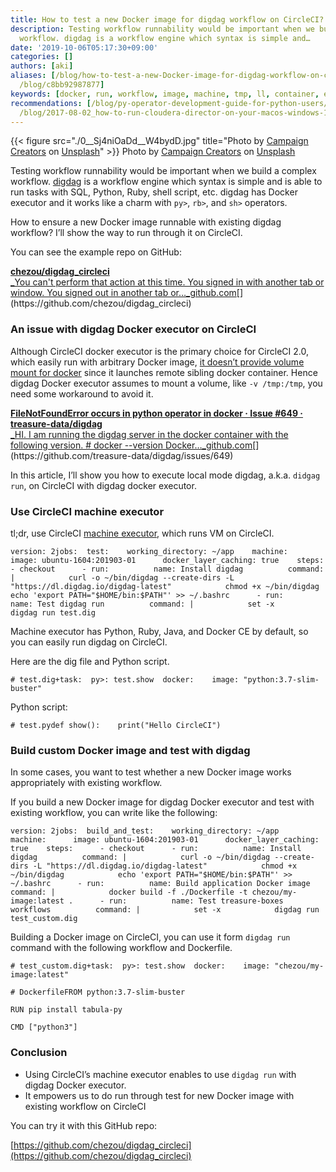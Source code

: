 ```yaml
---
title: How to test a new Docker image for digdag workflow on CircleCI?
description: Testing workflow runnability would be important when we build a complex
  workflow. digdag is a workflow engine which syntax is simple and…
date: '2019-10-06T05:17:30+09:00'
categories: []
authors: [aki]
aliases: [/blog/how-to-test-a-new-Docker-image-for-digdag-workflow-on-circleci-c8bb92987877,
  /blog/c8bb92987877]
keywords: [docker, run, workflow, image, machine, tmp, ll, container, existing, repo]
recommendations: [/blog/py-operator-development-guide-for-python-users/, /blog/2019-11-26_how-to-release-python-package-from-github-actions-d5a1d8edba6e/,
  /blog/2017-08-02_how-to-run-cloudera-director-on-your-macos-windows-10-710f82aa1d63/]
---
```


{{< figure src="./0__Sj4niOaDd__W4bydD.jpg" title="Photo by [Campaign Creators](https://unsplash.com/@campaign_creators?utm_source=medium&utm_medium=referral) on [Unsplash](https://unsplash.com?utm_source=medium&utm_medium=referral)" >}}
Photo by [Campaign Creators](https://unsplash.com/@campaign_creators?utm_source=medium&utm_medium=referral) on [Unsplash](https://unsplash.com?utm_source=medium&utm_medium=referral)

Testing workflow runnability would be important when we build a complex workflow. [digdag](https://www.digdag.io) is a workflow engine which syntax is simple and is able to run tasks with SQL, Python, Ruby, shell script, etc. digdag has Docker executor and it works like a charm with `py>`, `rb>`, and `sh>` operators.

How to ensure a new Docker image runnable with existing digdag workflow? I’ll show the way to run through it on CircleCI.

You can see the example repo on GitHub:

[**chezou/digdag\_circleci**  
_You can't perform that action at this time. You signed in with another tab or window. You signed out in another tab or…_github.com](https://github.com/chezou/digdag_circleci "https://github.com/chezou/digdag_circleci")[](https://github.com/chezou/digdag_circleci)

### An issue with digdag Docker executor on CircleCI

Although CircleCI docker executor is the primary choice for CircleCI 2.0, which easily run with arbitrary Docker image, [it doesn’t provide volume mount for docker](https://support.circleci.com/hc/en-us/articles/360007324514-How-can-I-mount-volumes-to-docker-containers-) since it launches remote sibling docker container. Hence digdag Docker executor assumes to mount a volume, like `-v /tmp:/tmp`, you need some workaround to avoid it.

[**FileNotFoundError occurs in python operator in docker · Issue #649 · treasure-data/digdag**  
_HI. I am running the digdag server in the docker container with the following version. # docker --version Docker…_github.com](https://github.com/treasure-data/digdag/issues/649 "https://github.com/treasure-data/digdag/issues/649")[](https://github.com/treasure-data/digdag/issues/649)

In this article, I’ll show you how to execute local mode digdag, a.k.a. `didgag run`, on CircleCI with digdag docker executor.

### Use CircleCI machine executor

tl;dr, use CircleCI [machine executor](https://circleci.com/docs/2.0/executor-types/#using-machine), which runs VM on CircleCI.

```
version: 2jobs:  test:    working_directory: ~/app    machine:      image: ubuntu-1604:201903-01      docker_layer_caching: true    steps:      - checkout      - run:          name: Install digdag          command: |            curl -o ~/bin/digdag --create-dirs -L "https://dl.digdag.io/digdag-latest"            chmod +x ~/bin/digdag            echo 'export PATH="$HOME/bin:$PATH"' >> ~/.bashrc      - run:          name: Test digdag run          command: |            set -x            digdag run test.dig
```

Machine executor has Python, Ruby, Java, and Docker CE by default, so you can easily run digdag on CircleCI.

Here are the dig file and Python script.

```
# test.dig+task:  py>: test.show  docker:    image: "python:3.7-slim-buster"
```

Python script:

```
# test.pydef show():    print("Hello CircleCI")
```

### Build custom Docker image and test with digdag

In some cases, you want to test whether a new Docker image works appropriately with existing workflow.

If you build a new Docker image for digdag Docker executor and test with existing workflow, you can write like the following:

```
version: 2jobs:  build_and_test:    working_directory: ~/app    machine:      image: ubuntu-1604:201903-01      docker_layer_caching: true    steps:      - checkout      - run:          name: Install digdag          command: |            curl -o ~/bin/digdag --create-dirs -L "https://dl.digdag.io/digdag-latest"            chmod +x ~/bin/digdag            echo 'export PATH="$HOME/bin:$PATH"' >> ~/.bashrc      - run:          name: Build application Docker image          command: |            docker build -f ./Dockerfile -t chezou/my-image:latest .      - run:          name: Test treasure-boxes workflows          command: |            set -x            digdag run test_custom.dig
```

Building a Docker image on CircleCI, you can use it form `digdag run` command with the following workflow and Dockerfile.

```
# test_custom.dig+task:  py>: test.show  docker:    image: "chezou/my-image:latest"
```

```
# DockerfileFROM python:3.7-slim-buster
```

```
RUN pip install tabula-py
```

```
CMD ["python3"]
```

### Conclusion

*   Using CircleCI’s machine executor enables to use `digdag run` with digdag Docker executor.
*   It empowers us to do run through test for new Docker image with existing workflow on CircleCI

You can try it with this GitHub repo:

[https://github.com/chezou/digdag_circleci](https://github.com/chezou/digdag_circleci)
